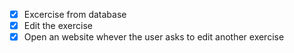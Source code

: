 -   [x] Excercise from database
-   [x] Edit the exercise
-   [x] Open an website whever the user asks to edit another exercise
